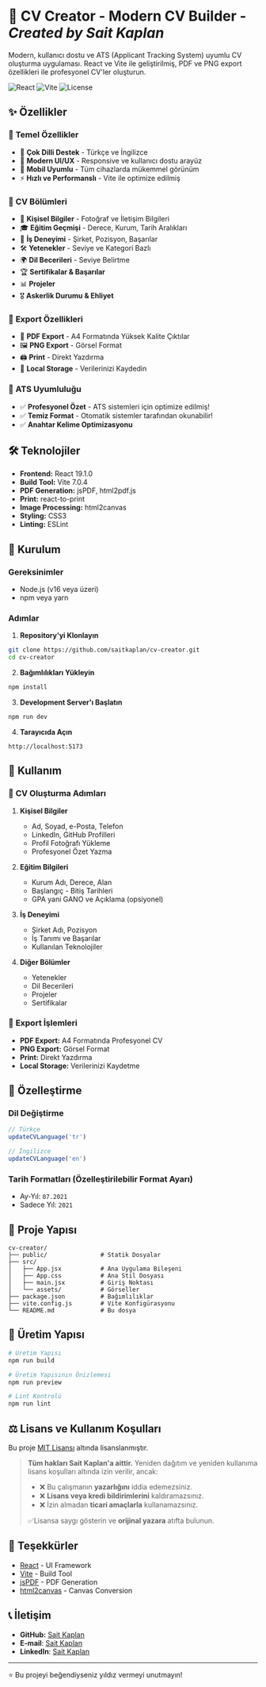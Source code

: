 # 📄 CV Creator - Modern CV Builder - *Created by Sait Kaplan*

Modern, kullanıcı dostu ve ATS (Applicant Tracking System) uyumlu CV oluşturma uygulaması. React ve Vite ile geliştirilmiş, PDF ve PNG export özellikleri ile profesyonel CV'ler oluşturun.

![React](https://img.shields.io/badge/React-19.1.0-blue)
![Vite](https://img.shields.io/badge/Vite-7.0.4-purple)
![License](https://img.shields.io/badge/License-MIT-green)

## ✨ Özellikler

### 🎯 **Temel Özellikler**
- 📝 **Çok Dilli Destek** - Türkçe ve İngilizce
- 🎨 **Modern UI/UX** - Responsive ve kullanıcı dostu arayüz
- 📱 **Mobil Uyumlu** - Tüm cihazlarda mükemmel görünüm
- ⚡ **Hızlı ve Performanslı** - Vite ile optimize edilmiş

### 📄 **CV Bölümleri**
- 👤 **Kişisel Bilgiler** - Fotoğraf ve İletişim Bilgileri
- 🎓 **Eğitim Geçmişi** - Derece, Kurum, Tarih Aralıkları
- 💼 **İş Deneyimi** - Şirket, Pozisyon, Başarılar
- 🛠️ **Yetenekler** - Seviye ve Kategori Bazlı
- 🌍 **Dil Becerileri** - Seviye Belirtme
- 🏆 **Sertifikalar & Başarılar**
- 📊 **Projeler**
- 🎖️ **Askerlik Durumu & Ehliyet**

### 🚀 **Export Özellikleri**
- 📄 **PDF Export** - A4 Formatında Yüksek Kalite Çıktılar
- 🖼️ **PNG Export** - Görsel Format
- 🖨️ **Print** - Direkt Yazdırma
- 💾 **Local Storage** - Verilerinizi Kaydedin

### 🎯 **ATS Uyumluluğu**
- ✅ **Profesyonel Özet** - ATS sistemleri için optimize edilmiş!
- ✅ **Temiz Format** - Otomatik sistemler tarafından okunabilir!
- ✅ **Anahtar Kelime Optimizasyonu**

## 🛠️ Teknolojiler

- **Frontend:** React 19.1.0
- **Build Tool:** Vite 7.0.4
- **PDF Generation:** jsPDF, html2pdf.js
- **Print:** react-to-print
- **Image Processing:** html2canvas
- **Styling:** CSS3
- **Linting:** ESLint

## 🚀 Kurulum

### **Gereksinimler**
- Node.js (v16 veya üzeri)
- npm veya yarn

### **Adımlar**

1. **Repository'yi Klonlayın**
```bash
git clone https://github.com/saitkaplan/cv-creator.git
cd cv-creator
```

2. **Bağımlılıkları Yükleyin**
```bash
npm install
```

3. **Development Server'ı Başlatın**
```bash
npm run dev
```

4. **Tarayıcıda Açın**
```
http://localhost:5173
```

## 📖 Kullanım

### 🎯 **CV Oluşturma Adımları**

1. **Kişisel Bilgiler**
   - Ad, Soyad, e-Posta, Telefon
   - LinkedIn, GitHub Profilleri
   - Profil Fotoğrafı Yükleme
   - Profesyonel Özet Yazma

2. **Eğitim Bilgileri**
   - Kurum Adı, Derece, Alan
   - Başlangıç - Bitiş Tarihleri
   - GPA yani GANO ve Açıklama (opsiyonel)

3. **İş Deneyimi**
   - Şirket Adı, Pozisyon
   - İş Tanımı ve Başarılar
   - Kullanılan Teknolojiler

4. **Diğer Bölümler**
   - Yetenekler
   - Dil Becerileri
   - Projeler
   - Sertifikalar

### 💾 **Export İşlemleri**

- **PDF Export:** A4 Formatında Profesyonel CV
- **PNG Export:** Görsel Format
- **Print:** Direkt Yazdırma
- **Local Storage:** Verilerinizi Kaydetme

## 🎨 Özelleştirme

### **Dil Değiştirme**
```javascript
// Türkçe
updateCVLanguage('tr')

// İngilizce  
updateCVLanguage('en')
```

### **Tarih Formatları (Özelleştirilebilir Format Ayarı)**
- Ay-Yıl: `07.2021`
- Sadece Yıl: `2021`

## 📁 Proje Yapısı

```
cv-creator/
├── public/               # Statik Dosyalar
├── src/
│   ├── App.jsx           # Ana Uygulama Bileşeni
│   ├── App.css           # Ana Stil Dosyası
│   ├── main.jsx          # Giriş Noktası
│   └── assets/           # Görseller
├── package.json          # Bağımlılıklar
├── vite.config.js        # Vite Konfigürasyonu
└── README.md             # Bu dosya
```

## 🚀 Üretim Yapısı

```bash
# Üretim Yapısı
npm run build

# Üretim Yapısının Önizlemesi
npm run preview

# Lint Kontrolü
npm run lint
```

## ⚖️ Lisans ve Kullanım Koşulları

Bu proje [MIT Lisansı](./LICENSE) altında lisanslanmıştır.

> **Tüm hakları Sait Kaplan'a aittir.** 
> Yeniden dağıtım ve yeniden kullanıma lisans koşulları altında izin verilir, ancak:
>
> - ❌ Bu çalışmanın **yazarlığını** iddia edemezsiniz.
> - ❌ **Lisans veya kredi bildirimlerini** kaldıramazsınız.
> - ❌ İzin almadan **ticari amaçlarla** kullanamazsınız.
>
> ✅Lisansa saygı gösterin ve **orijinal yazara** atıfta bulunun.

## 🙏 Teşekkürler

- [React](https://reactjs.org/) - UI Framework
- [Vite](https://vitejs.dev/) - Build Tool
- [jsPDF](https://github.com/parallax/jsPDF) - PDF Generation
- [html2canvas](https://html2canvas.hertzen.com/) - Canvas Conversion

## 📞 İletişim

- **GitHub:** [Sait Kaplan](https://github.com/saitkaplan)
- **E-mail**: [Sait Kaplan](mailto:sait.kaplan@icloud.com)
- **LinkedIn**: [Sait Kaplan](https://www.linkedin.com/in/saitkaplan)

---

⭐ Bu projeyi beğendiyseniz yıldız vermeyi unutmayın!
